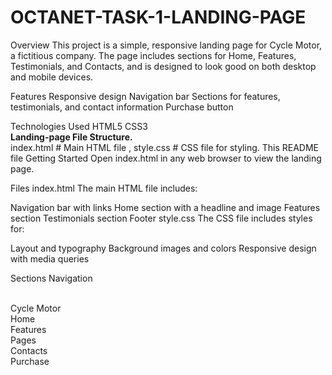 # OCTANET-TASK-1-LANDING-PAGE

Overview This project is a simple, responsive landing page for Cycle Motor, a fictitious company. The page includes sections for Home, Features, Testimonials, and Contacts, and is designed to look good on both desktop and mobile devices.

Features Responsive design Navigation bar Sections for features, testimonials, and contact information Purchase button

Technologies Used HTML5 CSS3
<br>
<b>Landing-page File Structure.</b><br>
index.html # Main HTML file , style.css # CSS file for styling.
This README file Getting Started Open index.html in any web browser to view the landing page.

Files index.html The main HTML file includes:

Navigation bar with links Home section with a headline and image Features section Testimonials section Footer 
style.css The CSS file includes styles for:

Layout and typography Background images and colors Responsive design with media queries

Sections Navigation

<br>Cycle Motor
<br>Home
<br>Features
<br>Pages
<br>Contacts
<br>Purchase
